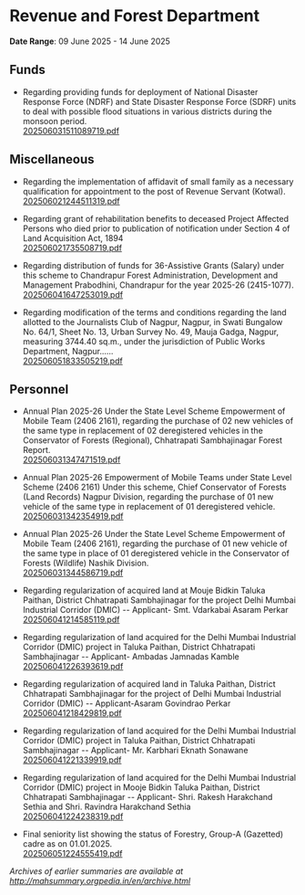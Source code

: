 # Revenue and Forest Department

**Date Range**: 09 June 2025 - 14 June 2025


## Funds
- Regarding providing funds for deployment of National Disaster Response Force (NDRF) and State Disaster Response Force (SDRF) units to deal with possible flood situations in various districts during the monsoon period.\
  [202506031511089719.pdf](https://gr.maharashtra.gov.in/Site/Upload/Government%20Resolutions/English/202506031511089719.pdf)

## Miscellaneous
- Regarding the implementation of affidavit of small family as a necessary qualification for appointment to the post of Revenue Servant (Kotwal).\
  [202506021244511319.pdf](https://gr.maharashtra.gov.in/Site/Upload/Government%20Resolutions/English/202506021244511319.pdf)

- Regarding grant of rehabilitation benefits to deceased Project Affected Persons who died prior to publication of notification under Section 4 of Land Acquisition Act, 1894\
  [202506021735508719.pdf](https://gr.maharashtra.gov.in/Site/Upload/Government%20Resolutions/English/202506021735508719.pdf)

- Regarding distribution of funds for 36-Assistive Grants (Salary) under this scheme to Chandrapur Forest Administration, Development and Management Prabodhini, Chandrapur for the year 2025-26 (2415-1077).\
  [202506041647253019.pdf](https://gr.maharashtra.gov.in/Site/Upload/Government%20Resolutions/English/202506041647253019.pdf)

- Regarding modification of the terms and conditions regarding the land allotted to the Journalists Club of Nagpur, Nagpur, in Swati Bungalow No. 64/1, Sheet No. 13, Urban Survey No. 49, Mauja Gadga, Nagpur, measuring 3744.40 sq.m., under the jurisdiction of Public Works Department, Nagpur......\
  [202506051833505219.pdf](https://gr.maharashtra.gov.in/Site/Upload/Government%20Resolutions/English/202506051833505219.pdf)

## Personnel
- Annual Plan 2025-26 Under the State Level Scheme Empowerment of Mobile Team (2406 2161), regarding the purchase of 02 new vehicles of the same type in replacement of 02 deregistered vehicles in the Conservator of Forests (Regional), Chhatrapati Sambhajinagar Forest Report.\
  [202506031347471519.pdf](https://gr.maharashtra.gov.in/Site/Upload/Government%20Resolutions/English/202506031347471519.pdf)

- Annual Plan 2025-26 Empowerment of Mobile Teams under State Level Scheme (2406 2161) Under this scheme, Chief Conservator of Forests (Land Records) Nagpur Division, regarding the purchase of 01 new vehicle of the same type in replacement of 01 deregistered vehicle.\
  [202506031342354919.pdf](https://gr.maharashtra.gov.in/Site/Upload/Government%20Resolutions/English/202506031342354919.pdf)

- Annual Plan 2025-26 Under the State Level Scheme Empowerment of Mobile Team (2406 2161), regarding the purchase of 01 new vehicle of the same type in place of 01 deregistered vehicle in the Conservator of Forests (Wildlife) Nashik Division.\
  [202506031344586719.pdf](https://gr.maharashtra.gov.in/Site/Upload/Government%20Resolutions/English/202506031344586719.pdf)

- Regarding regularization of acquired land at Mouje Bidkin Taluka Paithan, District Chhatrapati Sambhajinagar for the project Delhi Mumbai Industrial Corridor (DMIC) -- Applicant- Smt. Vdarkabai Asaram Perkar\
  [202506041214585119.pdf](https://gr.maharashtra.gov.in/Site/Upload/Government%20Resolutions/English/202506041214585119.pdf)

- Regarding regularization of land acquired for the Delhi Mumbai Industrial Corridor (DMIC) project in Taluka Paithan, District Chhatrapati Sambhajinagar -- Applicant- Ambadas Jamnadas Kamble\
  [202506041226393619.pdf](https://gr.maharashtra.gov.in/Site/Upload/Government%20Resolutions/English/202506041226393619.pdf)

- Regarding regularization of acquired land in Taluka Paithan, District Chhatrapati Sambhajinagar for the project of Delhi Mumbai Industrial Corridor (DMIC) -- Applicant-Asaram Govindrao Perkar\
  [202506041218429819.pdf](https://gr.maharashtra.gov.in/Site/Upload/Government%20Resolutions/English/202506041218429819.pdf)

- Regarding regularization of land acquired for the Delhi Mumbai Industrial Corridor (DMIC) project in Taluka Paithan, District Chhatrapati Sambhajinagar -- Applicant- Mr. Karbhari Eknath Sonawane\
  [202506041221339919.pdf](https://gr.maharashtra.gov.in/Site/Upload/Government%20Resolutions/English/202506041221339919.pdf)

- Regarding regularization of land acquired for the Delhi Mumbai Industrial Corridor (DMIC) project in Mooje Bidkin Taluka Paithan, District Chhatrapati Sambhajinagar -- Applicant- Shri. Rakesh Harakchand Sethia and Shri. Ravindra Harakchand Sethia\
  [202506041224238319.pdf](https://gr.maharashtra.gov.in/Site/Upload/Government%20Resolutions/English/202506041224238319.pdf)

- Final seniority list showing the status of Forestry, Group-A (Gazetted) cadre as on 01.01.2025.\
  [202506051224555419.pdf](https://gr.maharashtra.gov.in/Site/Upload/Government%20Resolutions/English/202506051224555419.pdf)


*Archives of earlier summaries are available at http://mahsummary.orgpedia.in/en/archive.html*